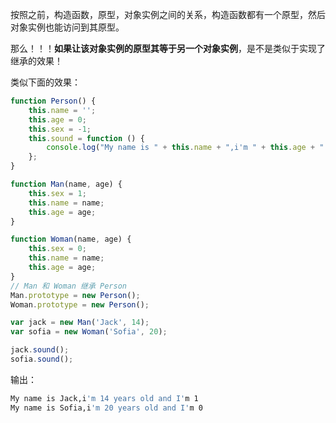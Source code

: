 按照之前，构造函数，原型，对象实例之间的关系，构造函数都有一个原型，然后对象实例也能访问到其原型。

那么！！！**如果让该对象实例的原型其等于另一个对象实例**，是不是类似于实现了继承的效果！

类似下面的效果：

```javascript
function Person() {
    this.name = '';
    this.age = 0;
    this.sex = -1;
    this.sound = function () {
        console.log("My name is " + this.name + ",i'm " + this.age + " years old and I'm " + this.sex);
    };
}

function Man(name, age) {
    this.sex = 1;
    this.name = name;
    this.age = age;
}

function Woman(name, age) {
    this.sex = 0;
    this.name = name;
    this.age = age;
}
// Man 和 Woman 继承 Person
Man.prototype = new Person();
Woman.prototype = new Person();

var jack = new Man('Jack', 14);
var sofia = new Woman('Sofia', 20);

jack.sound();
sofia.sound();
```

输出：

```bash
My name is Jack,i'm 14 years old and I'm 1
My name is Sofia,i'm 20 years old and I'm 0
```